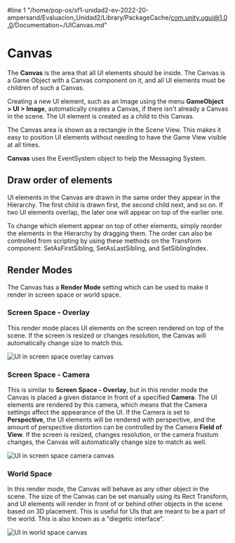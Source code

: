 #line 1 "/home/pop-os/sf1-unidad2-ev-2022-20-ampersand/Evaluacion_Unidad2/Library/PackageCache/com.unity.ugui@1.0.0/Documentation~/UICanvas.md"
# Canvas

The **Canvas** is the area that all UI elements should be inside. The Canvas is a Game Object with a Canvas component on it, and all UI elements must be children of such a Canvas.

Creating a new UI element, such as an Image using the menu **GameObject > UI > Image**, automatically creates a Canvas, if there isn't already a Canvas in the scene. The UI element is created as a child to this Canvas.

The Canvas area is shown as a rectangle in the Scene View. This makes it easy to position UI elements without needing to have the Game View visible at all times.

**Canvas** uses the EventSystem object to help the Messaging System.

## Draw order of elements

UI elements in the Canvas are drawn in the same order they appear in the Hierarchy. The first child is drawn first, the second child next, and so on. If two UI elements overlap, the later one will appear on top of the earlier one.

To change which element appear on top of other elements, simply reorder the elements in the Hierarchy by dragging them. The order can also be controlled from scripting by using these methods on the Transform component: SetAsFirstSibling, SetAsLastSibling, and SetSiblingIndex.

## Render Modes

The Canvas has a **Render Mode** setting which can be used to make it render in screen space or world space.

### Screen Space - Overlay
This render mode places UI elements on the screen rendered on top of the scene. If the screen is resized or changes resolution, the Canvas will automatically change size to match this.

![UI in screen space overlay canvas](images/GUI_Canvas_Screenspace_Overlay.png)

### Screen Space - Camera
This is similar to **Screen Space - Overlay**, but in this render mode the Canvas is placed a given distance in front of a specified **Camera**. The UI elements are rendered by this camera, which means that the Camera settings affect the appearance of the UI. If the Camera is set to **Perspective**, the UI elements will be rendered with perspective, and the amount of perspective distortion can be controlled by the Camera **Field of View**. If the screen is resized, changes resolution, or the camera frustum changes, the Canvas will automatically change size to match as well.

![UI in screen space camera canvas](images/GUI_Canvas_Screenspace_Camera.png)

### World Space
In this render mode, the Canvas will behave as any other object in the scene. The size of the Canvas can be set manually using its Rect Transform, and UI elements will render in front of or behind other objects in the scene based on 3D placement. This is useful for UIs that are meant to be a part of the world. This is also known as a "diegetic interface".

![UI in world space canvas](images/GUI_Canvas_Worldspace.png)
